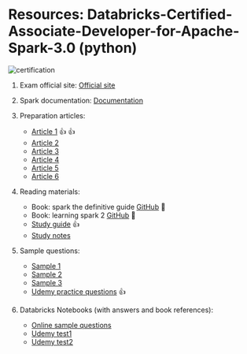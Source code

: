 # Resources: Databricks-Certified-Associate-Developer-for-Apache-Spark-3.0 (python)

![certification](https://academy.databricks.com/award/certification/a23565e8-eb8b-391b-80dd-cfb0cd26274e/view-ext)<br>

1. Exam official site: [Official site](https://academy.databricks.com/exam/databricks-certified-associate-develope)

2. Spark documentation: [Documentation](http://spark.apache.org/docs/latest/index.html)

3. Preparation articles:
    * [Article 1](https://medium.com/@anoop_mk/guide-and-tips-for-apache-spark-3-0-2-4-databricks-certification-preparation-dad93c5ed4bb) :+1: :+1:
    * [Article 2](https://towardsdatascience.com/my-10-recommendations-after-getting-the-databricks-certification-for-apache-spark-53cd3690073)
    * [Article 3](https://www.linkedin.com/pulse/spark-simplified-certification-study-guide-raki-rahman)
    * [Article 4](https://medium.com/@pavan.moganti23/databricks-spark-developer-certification-preparation-guide-92d58402159c)
    * [Article 5](https://medium.com/@sriramn84_34423/crack-databricks-certified-associate-developer-for-apache-spark-3-0-cf4cb89df61d)
    * [Article 6](https://www.youtube.com/watch?v=qEKfyoOUKb8)

4. Reading materials:
    * Book: spark the definitive guide [GitHub](https://github.com/databricks/Spark-The-Definitive-Guide) :crown:
    * Book: learning spark 2 [GitHub](https://github.com/databricks/LearningSparkV2) :crown:
    * [Study guide](https://gofastdemostorageaccount.blob.core.windows.net/databricks-notebooks/Comprehensive_study_guide_for_Spark_Developer_Certification.html) :+1:
    * [Study notes](https://blog.usejournal.com/spark-study-notes-core-concepts-visualized-5256c44e4090)

5. Sample questions:
    * [Sample 1](https://github.com/vivek-bombatkar/Databricks-Apache-Spark-2X-Certified-Developer/blob/master/sampleQuestions.md)
    * [Sample 2](https://databricks-prod-cloudfront.cloud.databricks.com/public/793177bc53e528530b06c78a4fa0e086/0/6221173/100020/latest.html)
    * [Sample 3](https://www.simplilearn.com/spark-and-scala-exam-questions-free-practice-test#will-this-spark-online-test-in-clearing-the-actual-certification-exam)
    * [Udemy practice questions](https://www.udemy.com/course/databricks-apache-spark-3x-python-certification-practice/) :+1:

6. Databricks Notebooks (with answers and book references):
    * [Online sample questions](https://databricks-prod-cloudfront.cloud.databricks.com/public/4027ec902e239c93eaaa8714f173bcfc/6493719986750822/2744007693340295/6967594799319182/latest.html)
    * [Udemy test1](https://databricks-prod-cloudfront.cloud.databricks.com/public/4027ec902e239c93eaaa8714f173bcfc/6493719986750822/3884985324113698/6967594799319182/latest.html)
    * [Udemy test2](https://databricks-prod-cloudfront.cloud.databricks.com/public/4027ec902e239c93eaaa8714f173bcfc/6493719986750822/2744007693340293/6967594799319182/latest.html)
